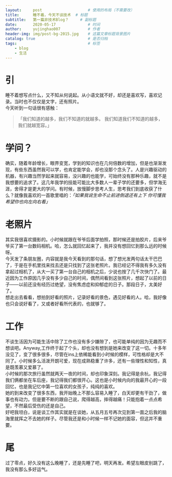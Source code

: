 ```yaml
---
layout:     post   				    # 使用的布局（不需要改）
title:      睡不着，今天不谈技术	# 标题 
subtitle:   第一篇非技术Blog？		# 副标题
date:       2020-05-17 				# 时间
author:     yujinghao007 			# 作者
header-img: img/post-bg-2015.jpg 	# 这篇文章标题背景图片
catalog: true 						# 是否归档
tags:								# 标签
    - blog
    - 生活
---
```


# 引
睡不着想写点什么，又不知从何说起。从小语文就不好，却还是喜欢写，喜欢记录。当时也不仅仅是文字，还有照片。  
今天听到一句话很有感触：
> 「我们知道的越多，我们不知道的就越多。
我们知道我们不知道的越多，我们就越宽容。」  

# 学问？ #
确实，随着年龄增长，眼界变宽，学到的知识也在几何倍数的增加，但是也渐渐发现，有些东西虽然我可以学，也肯定能学会，却也没那个念头了。人是兴趣驱动的机器，有兴趣当然学起来就容易，没兴趣的也能学，可始终没有那种乐趣，就不是我想要的追求了。这几年我学的技能可能比大多数人一辈子学的还要多，但学海无涯，舍得才是更大的学问。有时候，放慢脚步思考人生，思考我们到底收获了什么？就像我喜欢的一首歌里唱的：*「如果我说生命不止前进倒退还有上下 你可懂我希望你也向左向右看」*  
# 老照片 #
其实我很喜欢摄影的。小时候就跟在爷爷后面学拍照，那时候还是拍胶片，后来爷爷买了第一台数码相机。哈，怎么就回忆起来了，我并没有想回忆到那么远的时候呀。  
今天发了条朋友圈，内容就是我今天看到的那句话，想了想光发两句话太干巴巴了，于是在手机里找来找去还是只找到了这张老照片。我已经记不得我有多久没有拿起过相机了，从大一买了第一台自己的相机之后，少说也按了几千次快门了。最近因为工作原因几乎没有多少自己的时间，偶然间看到这张照片，想起了以前的日子——以前还没有经历过绝望，没有焦虑症和抑郁症的日子。那段日子，太美好了。  
想走出去看看，想拍到好看的照片，记录好看的景色，遇见好看的人。哈，我好像也只会说好看了，又或者好看所代表的，也就够了。  
# 工作
不谈生活因为可能生活中除了工作也没有多少嫌隙了，也可能单纯的因为无趣而不想谈吧。Anyway,工作终于起了个头，却也没有想到是她来改变了这一切。十多年没见了，变了很多很多，尽管在ins上依稀能看到小时候的模样，可性格却是大不同了。小时候多么活泼开朗可爱，现在成熟稳重了许多，还有一些理性和知性，真是既羡慕又爱慕了。  
小时候的那次旅行虽然就两天一夜的时间，却也印象深刻。我记得是余杭，我记得我们俩都坐在车后座，我记得我们都很开心。这也是小时候内向的我最开心的一段回忆，也是我记忆中第一位喜欢的女孩子，纯纯的喜欢。  
她的到来改变了很多东西，我开始晚上不那么容易入睡了，白天却更有干劲了，做事也有动力。但是要不断的跟自己说，爬得越高，摔得越痛！只能抱着一点点希望，不然最后受伤的还是自己。  
好吧我坦白，说是谈工作其实就是在谈她，从五月五号再次见到第一面之后我的脑海里就挥之不去她的样子。尽管我还是和小时候一样不记她的面容，但这并不重要。
# 尾
过了零点，好久没有这么晚睡了，还是先睡了吧，明天再发。希望左眼皮别跳了，我没有那么多好运气。
